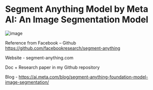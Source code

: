 # Segment Anything Model by Meta AI: An Image Segmentation Model

![image](https://github.com/Siddhartha082/Segment_Anything_Model_From_Meta_AI_Facebook/assets/110781138/8f73d170-3b6c-4616-8822-1c771ef4075d)

Reference from Facebook – Github https://github.com/facebookresearch/segment-anything

Website - segment-anything.com

Doc + Research paper in my Github repository 

Blog - https://ai.meta.com/blog/segment-anything-foundation-model-image-segmentation/

